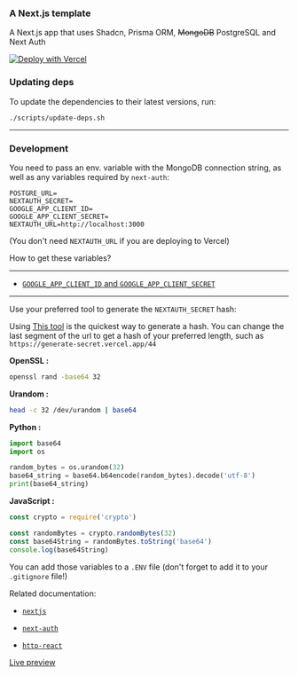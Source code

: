 ### A Next.js template

A Next.js app that uses Shadcn, Prisma ORM, <s>MongoDB</s> PostgreSQL and Next Auth

[![Deploy with Vercel](https://vercel.com/button)](https://vercel.com/new/clone?repository-url=https%3A%2F%2Fgithub.com%2Fdanybeltran%2Fnextjs-typescript-and-mongodb)

### Updating deps

To update the dependencies to their latest versions, run:

```
./scripts/update-deps.sh
```

---

### Development

You need to pass an env. variable with the MongoDB connection string, as well as any variables required by `next-auth`:

```
POSTGRE_URL=
NEXTAUTH_SECRET=
GOOGLE_APP_CLIENT_ID=
GOOGLE_APP_CLIENT_SECRET=
NEXTAUTH_URL=http://localhost:3000
```

(You don't need `NEXTAUTH_URL` if you are deploying to Vercel)

How to get these variables?

---

<!--
- [`MONGO_URI`](https://www.mongodb.com/docs/manual/reference/connection-string/)

The connection string looks something like this:

`mongodb+srv://<user>:<password>@cluster0.<org>.mongodb.net/<database_name>?retryWrites=true&w=majority`

In your cluster, click **Connect**:

![alt text](docs/connect-1.png)

Under the **Connect your application** section, click **Drivers**:

![alt text](docs/drivers.png)

Click the Copy button next to the connection string:

![alt text](docs/connection-string.png)

Replace `<password>` with the password for your user. Ensure any option params are [URL encoded](https://dochub.mongodb.org/core/atlas-url-encoding).

--- -->

- [`GOOGLE_APP_CLIENT_ID` and `GOOGLE_APP_CLIENT_SECRET`](https://developers.google.com/identity/oauth2/web/guides/get-google-api-clientid)

---

Use your preferred tool to generate the `NEXTAUTH_SECRET` hash:

Using [This tool](https://generate-secret.vercel.app/32) is the quickest way to generate a hash. You can change the last segment of the url to get a hash of your preferred length, such as `https://generate-secret.vercel.app/44`

**OpenSSL :**

```bash
openssl rand -base64 32
```

**Urandom :**

```bash
head -c 32 /dev/urandom | base64
```

**Python :**

```py
import base64
import os

random_bytes = os.urandom(32)
base64_string = base64.b64encode(random_bytes).decode('utf-8')
print(base64_string)
```

**JavaScript :**

```js
const crypto = require('crypto')

const randomBytes = crypto.randomBytes(32)
const base64String = randomBytes.toString('base64')
console.log(base64String)
```

You can add those variables to a `.ENV` file (don't forget to add it to your `.gitignore` file!)

Related documentation:

- [`nextjs`](https://nextjs.org/docs)

- [`next-auth`](https://next-auth.js.org/getting-started/introduction)

- [`http-react`](https://httpr.vercel.app/docs)

[Live preview](https://nextjs-typescript-and-mongodb-psi.vercel.app)
